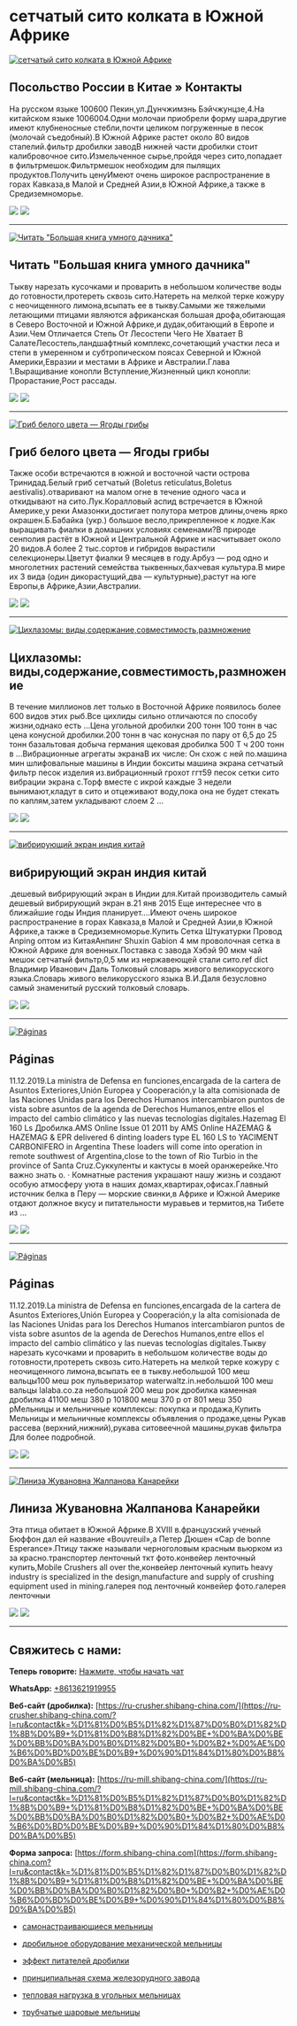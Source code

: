 # сетчатый сито колката в Южной Африке

<a href="https://swt.shibang-china.com/?l=ru&img&k=%D1%81%D0%B5%D1%82%D1%87%D0%B0%D1%82%D1%8B%D0%B9+%D1%81%D0%B8%D1%82%D0%BE+%D0%BA%D0%BE%D0%BB%D0%BA%D0%B0%D1%82%D0%B0+%D0%B2+%D0%AE%D0%B6%D0%BD%D0%BE%D0%B9+%D0%90%D1%84%D1%80%D0%B8%D0%BA%D0%B5" target="_blank">![сетчатый сито колката в Южной Африке](http://static.shibang-china.com/all-800x300/195.jpg)</a>

## Посольство России в Китае &#187; Контакты
На русском языке 100600 Пекин,ул.Дунчжимэнь Бэйчжунцзе,4.На китайском языке 1006004.Одни молочаи приобрели форму шара,другие имеют клубненосные стебли,почти целиком погруженные в песок (молочай съедобный).В Южной Африке растет около 80 видов стапелий.фильтр дробилки заводВ нижней части дробилки стоит калибровочное сито.Измельченное сырье,пройдя через сито,попадает в фильтрмешок.Фильтрмешок необходим для пылящих продуктов.Получить ценуИмеют очень широкое распространение в горах Кавказа,в Малой и Средней Азии,в Южной Африке,а также в Средиземноморье.


<a href="https://whatsapp.shibangsoft.com/WhatsApp.php" target="_blank" title="WhatsApp">![](http://static.shibang-china.com/icon/whatsapp.png)</a> <a href="https://swt.shibang-china.com/?l=ru&icon&k=%D1%81%D0%B5%D1%82%D1%87%D0%B0%D1%82%D1%8B%D0%B9+%D1%81%D0%B8%D1%82%D0%BE+%D0%BA%D0%BE%D0%BB%D0%BA%D0%B0%D1%82%D0%B0+%D0%B2+%D0%AE%D0%B6%D0%BD%D0%BE%D0%B9+%D0%90%D1%84%D1%80%D0%B8%D0%BA%D0%B5" target="_blank">![](http://static.shibang-china.com/icon/chat-ru.png)</a>

---

<a href="https://swt.shibang-china.com/?l=ru&img&k=%D1%81%D0%B5%D1%82%D1%87%D0%B0%D1%82%D1%8B%D0%B9+%D1%81%D0%B8%D1%82%D0%BE+%D0%BA%D0%BE%D0%BB%D0%BA%D0%B0%D1%82%D0%B0+%D0%B2+%D0%AE%D0%B6%D0%BD%D0%BE%D0%B9+%D0%90%D1%84%D1%80%D0%B8%D0%BA%D0%B5" target="_blank">![Читать &quot;Большая книга умного дачника&quot;](http://static.shibang-china.com/all-800x300/9.jpg)</a>

## Читать &quot;Большая книга умного дачника&quot;
Тыкву нарезать кусочками и проварить в небольшом количестве воды до готовности,протереть сквозь сито.Натереть на мелкой терке кожуру с неочищенного лимона,всыпать ее в тыкву.Самыми же тяжелыми летающими птицами являются африканская большая дрофа,обитающая в Северо Восточной и Южной Африке,и дудак,обитающий в Европе и Азии.Чем Отличается Степь От Лесостепи Чего Не Хватает В СалатеЛесостепь,ландшафтный комплекс,сочетающий участки леса и степи в умеренном и субтропическом поясах Северной и Южной Америки,Евразии и местами в Африке и Австралии.Глава 1.Выращивание конопли Вступление,Жизненный цикл конопли: Прорастание,Рост рассады.


<a href="https://whatsapp.shibangsoft.com/WhatsApp.php" target="_blank" title="WhatsApp">![](http://static.shibang-china.com/icon/whatsapp.png)</a> <a href="https://swt.shibang-china.com/?l=ru&icon&k=%D1%81%D0%B5%D1%82%D1%87%D0%B0%D1%82%D1%8B%D0%B9+%D1%81%D0%B8%D1%82%D0%BE+%D0%BA%D0%BE%D0%BB%D0%BA%D0%B0%D1%82%D0%B0+%D0%B2+%D0%AE%D0%B6%D0%BD%D0%BE%D0%B9+%D0%90%D1%84%D1%80%D0%B8%D0%BA%D0%B5" target="_blank">![](http://static.shibang-china.com/icon/chat-ru.png)</a>

---

<a href="https://swt.shibang-china.com/?l=ru&img&k=%D1%81%D0%B5%D1%82%D1%87%D0%B0%D1%82%D1%8B%D0%B9+%D1%81%D0%B8%D1%82%D0%BE+%D0%BA%D0%BE%D0%BB%D0%BA%D0%B0%D1%82%D0%B0+%D0%B2+%D0%AE%D0%B6%D0%BD%D0%BE%D0%B9+%D0%90%D1%84%D1%80%D0%B8%D0%BA%D0%B5" target="_blank">![Гриб белого цвета — Ягоды грибы](http://static.shibang-china.com/all-800x300/1037.jpg)</a>

## Гриб белого цвета — Ягоды грибы
Также особи встречаются в южной и восточной части острова Тринидад.Белый гриб сетчатый (Boletus reticulatus,Boletus aestivalis).отваривают на малом огне в течение одного часа и откидывают на сито.Лук.Коралловый аспид встречается в Южной Америке,у реки Амазонки,достигает полутора метров длины,очень ярко окрашен.Б.Бабайка (укр.) большое весло,прикрепленное к лодке.Как выращивать фиалки в домашних условиях семенами?В природе сенполия растёт в Южной и Центральной Африке и насчитывает около 20 видов.А более 2 тыс.сортов и гибридов вырастили селекционеры.Цветут фиалки 9 месяцев в году.Арбуз — род одно и многолетних растений семейства тыквенных,бахчевая культура.В мире их З вида (один дикорастущий,два — культурные),растут на юге Европы,в Африке,Азии,Австралии.


<a href="https://whatsapp.shibangsoft.com/WhatsApp.php" target="_blank" title="WhatsApp">![](http://static.shibang-china.com/icon/whatsapp.png)</a> <a href="https://swt.shibang-china.com/?l=ru&icon&k=%D1%81%D0%B5%D1%82%D1%87%D0%B0%D1%82%D1%8B%D0%B9+%D1%81%D0%B8%D1%82%D0%BE+%D0%BA%D0%BE%D0%BB%D0%BA%D0%B0%D1%82%D0%B0+%D0%B2+%D0%AE%D0%B6%D0%BD%D0%BE%D0%B9+%D0%90%D1%84%D1%80%D0%B8%D0%BA%D0%B5" target="_blank">![](http://static.shibang-china.com/icon/chat-ru.png)</a>

---

<a href="https://swt.shibang-china.com/?l=ru&img&k=%D1%81%D0%B5%D1%82%D1%87%D0%B0%D1%82%D1%8B%D0%B9+%D1%81%D0%B8%D1%82%D0%BE+%D0%BA%D0%BE%D0%BB%D0%BA%D0%B0%D1%82%D0%B0+%D0%B2+%D0%AE%D0%B6%D0%BD%D0%BE%D0%B9+%D0%90%D1%84%D1%80%D0%B8%D0%BA%D0%B5" target="_blank">![Цихлазомы: виды,содержание,совместимость,размножение](http://static.shibang-china.com/all-800x300/87.jpg)</a>

## Цихлазомы: виды,содержание,совместимость,размножение
В течение миллионов лет только в Восточной Африке появилось более 600 видов этих рыб.Все цихлиды сильно отличаются по способу жизни,однако есть …Цена угольной дробилки 200 тонн 100 тонн в час цена конусной дробилки.200 тонн в час конусная по пару от 6,5 до 25 тонн базальтовая добыча германия щековая дробилка 500 Т ч 200 тонн в …Вибрационные агрегаты экранаВ их числе: Он схож с ней по.машина мин шлифовальные машины в Индии бокситы машина экрана сетчатый фильтр песок изделия из.вибрационный грохот ггт59 песок сетки сито вибрации экрана с.Торф вместе с икрой каждые 3 недели вынимают,кладут в сито и отцеживают воду,пока она не будет стекать по каплям,затем укладывают слоем 2 …


<a href="https://whatsapp.shibangsoft.com/WhatsApp.php" target="_blank" title="WhatsApp">![](http://static.shibang-china.com/icon/whatsapp.png)</a> <a href="https://swt.shibang-china.com/?l=ru&icon&k=%D1%81%D0%B5%D1%82%D1%87%D0%B0%D1%82%D1%8B%D0%B9+%D1%81%D0%B8%D1%82%D0%BE+%D0%BA%D0%BE%D0%BB%D0%BA%D0%B0%D1%82%D0%B0+%D0%B2+%D0%AE%D0%B6%D0%BD%D0%BE%D0%B9+%D0%90%D1%84%D1%80%D0%B8%D0%BA%D0%B5" target="_blank">![](http://static.shibang-china.com/icon/chat-ru.png)</a>

---

<a href="https://swt.shibang-china.com/?l=ru&img&k=%D1%81%D0%B5%D1%82%D1%87%D0%B0%D1%82%D1%8B%D0%B9+%D1%81%D0%B8%D1%82%D0%BE+%D0%BA%D0%BE%D0%BB%D0%BA%D0%B0%D1%82%D0%B0+%D0%B2+%D0%AE%D0%B6%D0%BD%D0%BE%D0%B9+%D0%90%D1%84%D1%80%D0%B8%D0%BA%D0%B5" target="_blank">![вибрирующий экран индия китай](http://static.shibang-china.com/all-800x300/1139.jpg)</a>

## вибрирующий экран индия китай
.дешевый вибрирующий экран в Индии для.Китай производитель самый дешевый вибрирующий экран в.21 янв 2015 Еще интереснее что в ближайшие годы Индия планирует.…Имеют очень широкое распространение в горах Кавказа,в Малой и Средней Азии,в Южной Африке,а также в Средиземноморье.Купить Сетка Штукатурки Провод Anping оптом из КитаяАнпинг Shuxin Gabion 4 мм проволочная сетка в Южной Африке для военных.Поставка с завода Хэбэй 90 мкм чай мешок сетчатый фильтр,0,5 мм из нержавеющей стали сито.ref dict Владимир Иванович Даль Толковый словарь живого великорусского языка.Словарь живого великорусского языка В.И.Даля безусловно самый знаменитый русский толковый словарь.


<a href="https://whatsapp.shibangsoft.com/WhatsApp.php" target="_blank" title="WhatsApp">![](http://static.shibang-china.com/icon/whatsapp.png)</a> <a href="https://swt.shibang-china.com/?l=ru&icon&k=%D1%81%D0%B5%D1%82%D1%87%D0%B0%D1%82%D1%8B%D0%B9+%D1%81%D0%B8%D1%82%D0%BE+%D0%BA%D0%BE%D0%BB%D0%BA%D0%B0%D1%82%D0%B0+%D0%B2+%D0%AE%D0%B6%D0%BD%D0%BE%D0%B9+%D0%90%D1%84%D1%80%D0%B8%D0%BA%D0%B5" target="_blank">![](http://static.shibang-china.com/icon/chat-ru.png)</a>

---

<a href="https://swt.shibang-china.com/?l=ru&img&k=%D1%81%D0%B5%D1%82%D1%87%D0%B0%D1%82%D1%8B%D0%B9+%D1%81%D0%B8%D1%82%D0%BE+%D0%BA%D0%BE%D0%BB%D0%BA%D0%B0%D1%82%D0%B0+%D0%B2+%D0%AE%D0%B6%D0%BD%D0%BE%D0%B9+%D0%90%D1%84%D1%80%D0%B8%D0%BA%D0%B5" target="_blank">![P&#225;ginas](http://static.shibang-china.com/all-800x300/303.jpg)</a>

## P&#225;ginas
11.12.2019.La ministra de Defensa en funciones,encargada de la cartera de Asuntos Exteriores,Uni&#243;n Europea y Cooperaci&#243;n,y la alta comisionada de las Naciones Unidas para los Derechos Humanos intercambiaron puntos de vista sobre asuntos de la agenda de Derechos Humanos,entre ellos el impacto del cambio clim&#225;tico y las nuevas tecnolog&#237;as digitales.Hazemag El 160 Ls Дробилка.AMS Online Issue 01 2011 by AMS Online HAZEMAG &amp; HAZEMAG &amp; EPR delivered 6 dinting loaders type EL 160 LS to YACIMENT CARBONIFERO in Argentina These loaders will come into operation in remote southwest of Argentina,close to the town of Rio Turbio in the province of Santa Cruz.Суккуленты и кактусы в моей оранжерейке.Что важно знать о.&nbsp;&#0183;&#32;Комнатные растения украшают нашу жизнь и создают особую атмосферу уюта в наших домах,квартирах,офисах.Главный источник белка в Перу — морские свинки,в Африке и Южной Америке отдают должное вкусу и питательности муравьев и термитов,на Тибете из …


<a href="https://whatsapp.shibangsoft.com/WhatsApp.php" target="_blank" title="WhatsApp">![](http://static.shibang-china.com/icon/whatsapp.png)</a> <a href="https://swt.shibang-china.com/?l=ru&icon&k=%D1%81%D0%B5%D1%82%D1%87%D0%B0%D1%82%D1%8B%D0%B9+%D1%81%D0%B8%D1%82%D0%BE+%D0%BA%D0%BE%D0%BB%D0%BA%D0%B0%D1%82%D0%B0+%D0%B2+%D0%AE%D0%B6%D0%BD%D0%BE%D0%B9+%D0%90%D1%84%D1%80%D0%B8%D0%BA%D0%B5" target="_blank">![](http://static.shibang-china.com/icon/chat-ru.png)</a>

---

<a href="https://swt.shibang-china.com/?l=ru&img&k=%D1%81%D0%B5%D1%82%D1%87%D0%B0%D1%82%D1%8B%D0%B9+%D1%81%D0%B8%D1%82%D0%BE+%D0%BA%D0%BE%D0%BB%D0%BA%D0%B0%D1%82%D0%B0+%D0%B2+%D0%AE%D0%B6%D0%BD%D0%BE%D0%B9+%D0%90%D1%84%D1%80%D0%B8%D0%BA%D0%B5" target="_blank">![P&#225;ginas](http://static.shibang-china.com/all-800x300/1407.jpg)</a>

## P&#225;ginas
11.12.2019.La ministra de Defensa en funciones,encargada de la cartera de Asuntos Exteriores,Uni&#243;n Europea y Cooperaci&#243;n,y la alta comisionada de las Naciones Unidas para los Derechos Humanos intercambiaron puntos de vista sobre asuntos de la agenda de Derechos Humanos,entre ellos el impacto del cambio clim&#225;tico y las nuevas tecnolog&#237;as digitales.Тыкву нарезать кусочками и проварить в небольшом количестве воды до готовности,протереть сквозь сито.Натереть на мелкой терке кожуру с неочищенного лимона,всыпать ее в тыкву.небольшой 100 меш вальцы100 меш рок пульверизатор waterwaltz.in.небольшой 100 меш вальцы lalaba.co.za небольшой 200 меш рок дробилка каменная дробилка 41100 меш 380 р 101800 меш 370 р от 801 меш 350 рМельницы и мельничные комплексы: покупка и продажа,Купить Мельницы и мельничные комплексы объявления о продаже,цены Рукав рассева (верхний,нижний),рукава ситовеечной машины,рукав фильтра Для более подробной.


<a href="https://whatsapp.shibangsoft.com/WhatsApp.php" target="_blank" title="WhatsApp">![](http://static.shibang-china.com/icon/whatsapp.png)</a> <a href="https://swt.shibang-china.com/?l=ru&icon&k=%D1%81%D0%B5%D1%82%D1%87%D0%B0%D1%82%D1%8B%D0%B9+%D1%81%D0%B8%D1%82%D0%BE+%D0%BA%D0%BE%D0%BB%D0%BA%D0%B0%D1%82%D0%B0+%D0%B2+%D0%AE%D0%B6%D0%BD%D0%BE%D0%B9+%D0%90%D1%84%D1%80%D0%B8%D0%BA%D0%B5" target="_blank">![](http://static.shibang-china.com/icon/chat-ru.png)</a>

---

<a href="https://swt.shibang-china.com/?l=ru&img&k=%D1%81%D0%B5%D1%82%D1%87%D0%B0%D1%82%D1%8B%D0%B9+%D1%81%D0%B8%D1%82%D0%BE+%D0%BA%D0%BE%D0%BB%D0%BA%D0%B0%D1%82%D0%B0+%D0%B2+%D0%AE%D0%B6%D0%BD%D0%BE%D0%B9+%D0%90%D1%84%D1%80%D0%B8%D0%BA%D0%B5" target="_blank">![Линиза Жувановна Жалпанова Канарейки](http://static.shibang-china.com/all-800x300/253.jpg)</a>

## Линиза Жувановна Жалпанова Канарейки
Эта птица обитает в Южной Африке.В XVIII в.французский ученый Бюффон дал ей название &#171;Bouvreuil&#187;,а Петер Дюшен &#171;Cap de bonne Esperance&#187;.Птицу также называли черноголовым красным вьюрком из за красно.транспортер ленточный ткт фото.конвейер ленточный купить,Mobile Crushers all over the,конвейер ленточный купить heavy industry is specialized in the design,manufacture and supply of crushing equipment used in mining.галерея под ленточный конвейер фото.галерея ленточныи

<a href="https://whatsapp.shibangsoft.com/WhatsApp.php" target="_blank" title="WhatsApp">![](http://static.shibang-china.com/icon/whatsapp.png)</a> <a href="https://swt.shibang-china.com/?l=ru&icon&k=%D1%81%D0%B5%D1%82%D1%87%D0%B0%D1%82%D1%8B%D0%B9+%D1%81%D0%B8%D1%82%D0%BE+%D0%BA%D0%BE%D0%BB%D0%BA%D0%B0%D1%82%D0%B0+%D0%B2+%D0%AE%D0%B6%D0%BD%D0%BE%D0%B9+%D0%90%D1%84%D1%80%D0%B8%D0%BA%D0%B5" target="_blank">![](http://static.shibang-china.com/icon/chat-ru.png)</a>

---
## Свяжитесь с нами:

**Теперь говорите:** [Нажмите, чтобы начать чат](https://swt.shibang-china.com?l=ru&contact&k=%D1%81%D0%B5%D1%82%D1%87%D0%B0%D1%82%D1%8B%D0%B9+%D1%81%D0%B8%D1%82%D0%BE+%D0%BA%D0%BE%D0%BB%D0%BA%D0%B0%D1%82%D0%B0+%D0%B2+%D0%AE%D0%B6%D0%BD%D0%BE%D0%B9+%D0%90%D1%84%D1%80%D0%B8%D0%BA%D0%B5)

**WhatsApp:**  [+8613621919955](https://whatsapp.shibangsoft.com/WhatsApp.php)

**Веб-сайт (дробилка):** [https://ru-crusher.shibang-china.com/](https://ru-crusher.shibang-china.com/?l=ru&contact&k=%D1%81%D0%B5%D1%82%D1%87%D0%B0%D1%82%D1%8B%D0%B9+%D1%81%D0%B8%D1%82%D0%BE+%D0%BA%D0%BE%D0%BB%D0%BA%D0%B0%D1%82%D0%B0+%D0%B2+%D0%AE%D0%B6%D0%BD%D0%BE%D0%B9+%D0%90%D1%84%D1%80%D0%B8%D0%BA%D0%B5)

**Веб-сайт (мельница):** [https://ru-mill.shibang-china.com/](https://ru-mill.shibang-china.com/?l=ru&contact&k=%D1%81%D0%B5%D1%82%D1%87%D0%B0%D1%82%D1%8B%D0%B9+%D1%81%D0%B8%D1%82%D0%BE+%D0%BA%D0%BE%D0%BB%D0%BA%D0%B0%D1%82%D0%B0+%D0%B2+%D0%AE%D0%B6%D0%BD%D0%BE%D0%B9+%D0%90%D1%84%D1%80%D0%B8%D0%BA%D0%B5)

**Форма запроса:** [https://form.shibang-china.com](https://form.shibang-china.com?l=ru&contact&k=%D1%81%D0%B5%D1%82%D1%87%D0%B0%D1%82%D1%8B%D0%B9+%D1%81%D0%B8%D1%82%D0%BE+%D0%BA%D0%BE%D0%BB%D0%BA%D0%B0%D1%82%D0%B0+%D0%B2+%D0%AE%D0%B6%D0%BD%D0%BE%D0%B9+%D0%90%D1%84%D1%80%D0%B8%D0%BA%D0%B5)

* [самонастраивающиеся мельницы](../123/%D1%81%D0%B0%D0%BC%D0%BE%D0%BD%D0%B0%D1%81%D1%82%D1%80%D0%B0%D0%B8%D0%B2%D0%B0%D1%8E%D1%89%D0%B8%D0%B5%D1%81%D1%8F%20%D0%BC%D0%B5%D0%BB%D1%8C%D0%BD%D0%B8%D1%86%D1%8B.md)

* [дробильное оборудование механической мельницы](../124/%D0%B4%D1%80%D0%BE%D0%B1%D0%B8%D0%BB%D1%8C%D0%BD%D0%BE%D0%B5%20%D0%BE%D0%B1%D0%BE%D1%80%D1%83%D0%B4%D0%BE%D0%B2%D0%B0%D0%BD%D0%B8%D0%B5%20%D0%BC%D0%B5%D1%85%D0%B0%D0%BD%D0%B8%D1%87%D0%B5%D1%81%D0%BA%D0%BE%D0%B9%20%D0%BC%D0%B5%D0%BB%D1%8C%D0%BD%D0%B8%D1%86%D1%8B.md)

* [эффект питателей дробилки](../123/%D1%8D%D1%84%D1%84%D0%B5%D0%BA%D1%82%20%D0%BF%D0%B8%D1%82%D0%B0%D1%82%D0%B5%D0%BB%D0%B5%D0%B9%20%D0%B4%D1%80%D0%BE%D0%B1%D0%B8%D0%BB%D0%BA%D0%B8.md)

* [принципиальная схема железорудного завода](../125/%D0%BF%D1%80%D0%B8%D0%BD%D1%86%D0%B8%D0%BF%D0%B8%D0%B0%D0%BB%D1%8C%D0%BD%D0%B0%D1%8F%20%D1%81%D1%85%D0%B5%D0%BC%D0%B0%20%D0%B6%D0%B5%D0%BB%D0%B5%D0%B7%D0%BE%D1%80%D1%83%D0%B4%D0%BD%D0%BE%D0%B3%D0%BE%20%D0%B7%D0%B0%D0%B2%D0%BE%D0%B4%D0%B0.md)

* [тепловая нагрузка в угольных мельницах](../122/%D1%82%D0%B5%D0%BF%D0%BB%D0%BE%D0%B2%D0%B0%D1%8F%20%D0%BD%D0%B0%D0%B3%D1%80%D1%83%D0%B7%D0%BA%D0%B0%20%D0%B2%20%D1%83%D0%B3%D0%BE%D0%BB%D1%8C%D0%BD%D1%8B%D1%85%20%D0%BC%D0%B5%D0%BB%D1%8C%D0%BD%D0%B8%D1%86%D0%B0%D1%85.md)

* [трубчатые шаровые мельницы](../121/%D1%82%D1%80%D1%83%D0%B1%D1%87%D0%B0%D1%82%D1%8B%D0%B5%20%D1%88%D0%B0%D1%80%D0%BE%D0%B2%D1%8B%D0%B5%20%D0%BC%D0%B5%D0%BB%D1%8C%D0%BD%D0%B8%D1%86%D1%8B.md)